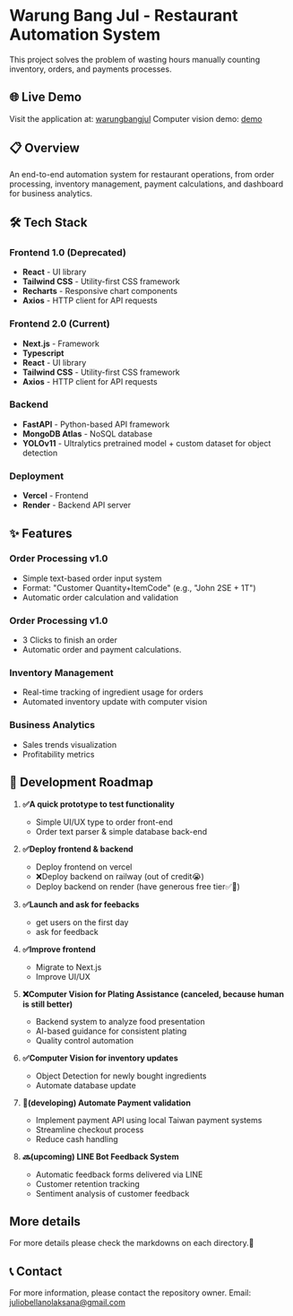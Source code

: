 # Warung Bang Jul - Restaurant Automation System

This project solves the problem of wasting hours manually counting inventory, orders, and payments processes.

## 🌐 Live Demo

Visit the application at: [warungbangjul](https://warungbangjul.vercel.app)
Computer vision demo: [demo](https://www.linkedin.com/posts/juliobellano_update-your-inventory-database-without-touching-activity-7316416432475361281-Yt53/?utm_source=share&utm_medium=member_ios&rcm=ACoAADagySwBbxd9S9B1tXYFqsTHtIVucwd6j20)

## 📋 Overview

An end-to-end automation system for restaurant operations, from order processing, inventory management, payment calculations, and dashboard for business analytics.

## 🛠️ Tech Stack

### Frontend 1.0 (Deprecated)
- **React** - UI library
- **Tailwind CSS** - Utility-first CSS framework
- **Recharts** - Responsive chart components
- **Axios** - HTTP client for API requests

### Frontend 2.0 (Current)
- **Next.js** - Framework
- **Typescript** 
- **React** - UI library
- **Tailwind CSS** - Utility-first CSS framework
- **Axios** - HTTP client for API requests

### Backend
- **FastAPI** - Python-based API framework
- **MongoDB Atlas** - NoSQL database
- **YOLOv11** - Ultralytics pretrained model + custom dataset for object detection

### Deployment
- **Vercel** - Frontend
- **Render** - Backend API server

## ✨ Features

### Order Processing v1.0
- Simple text-based order input system
- Format: "Customer Quantity+ItemCode" (e.g., "John 2SE + 1T")
- Automatic order calculation and validation

### Order Processing v1.0
- 3 Clicks to finish an order
- Automatic order and payment calculations.

### Inventory Management
- Real-time tracking of ingredient usage for orders
- Automated inventory update with computer vision

### Business Analytics
- Sales trends visualization
- Profitability metrics

## 🚀 Development Roadmap

1. **✅A quick prototype to test functionality**
   - Simple UI/UX type to order front-end
   - Order text parser & simple database back-end

2. **✅Deploy frontend & backend**
   - Deploy frontend on vercel
   - ❌Deploy backend on railway (out of credit😭)
   - Deploy backend on render (have generous free tier✅🤩)

3. **✅Launch and ask for feebacks**
   - get users on the first day
   - ask for feedback

3. **✅Improve frontend**
   - Migrate to Next.js
   - Improve UI/UX

4. **❌Computer Vision for Plating Assistance (canceled, because human is still better)**
   - Backend system to analyze food presentation
   - AI-based guidance for consistent plating
   - Quality control automation

5. **✅Computer Vision for inventory updates**
   - Object Detection for newly bought ingredients
   - Automate database update

6. **🔄(developing) Automate Payment validation**
   - Implement payment API using local Taiwan payment systems
   - Streamline checkout process
   - Reduce cash handling

7. **🔜(upcoming) LINE Bot Feedback System**
   - Automatic feedback forms delivered via LINE
   - Customer retention tracking
   - Sentiment analysis of customer feedback

## More details
   For more details please check the markdowns on each directory.🥳


## 📞 Contact

For more information, please contact the repository owner.
Email: juliobellanolaksana@gmail.com